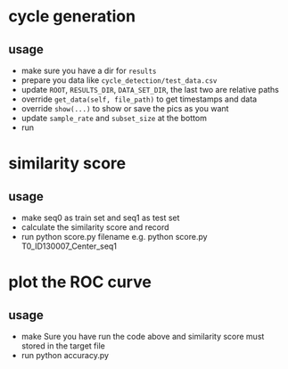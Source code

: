 # cycle generation

## usage
+ make sure you have a dir for `results`
+ prepare you data like `cycle_detection/test_data.csv`
+ update `ROOT`, `RESULTS_DIR`, `DATA_SET_DIR`, the last two are relative paths
+ override `get_data(self, file_path)` to get timestamps and data
+ override `show(...)` to show or save the pics as you want
+ update `sample_rate` and `subset_size` at the bottom
+ run


# similarity score

## usage

+ make seq0 as train set and seq1 as test set
+ calculate the similarity score and record
+ run python score.py filename e.g. python score.py T0_ID130007_Center_seq1


# plot the ROC curve

## usage

+ make Sure you have run the code above and similarity score must stored in the target file
+ run python accuracy.py



